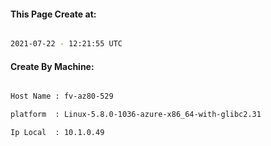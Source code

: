 
   
#### This Page Create at:

```bash

2021-07-22 - 12:21:55 UTC

```

#### Create By Machine:

```bash

Host Name : fv-az80-529

platform  : Linux-5.8.0-1036-azure-x86_64-with-glibc2.31

Ip Local  : 10.1.0.49

```

